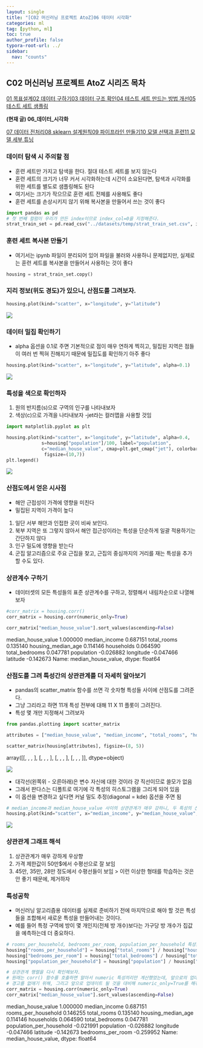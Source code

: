 ```yaml
---
layout: single
title: "[C02 머신러닝 프로젝트 AtoZ]06 데이터 시각화"
categories: ml
tag: [python, ml]
toc: true
author_profile: false
typora-root-url: ../
sidebar:
  nav: "counts"
---
```


 
<div class="cods"><h2>C02 머신러닝 프로젝트 AtoZ 시리즈 목차</h2><a href="/ml/C02_머신러닝_프로젝트_AtoZ~01_목표설계/">01 목표설계</a><a href="/ml/C02_머신러닝_프로젝트_AtoZ~02_데이터_구하기/">02 데이터 구하기</a><a href="/ml/C02_머신러닝_프로젝트_AtoZ~03_데이터_구조_확인/">03 데이터 구조 확인</a><a href="/ml/C02_머신러닝_프로젝트_AtoZ~04_테스트_세트_만드는_방법_개선/">04 테스트 세트 만드는 방법 개선</a><a href="/ml/C02_머신러닝_프로젝트_AtoZ~05_테스트_세트_샘플링/">05 테스트 세트 샘플링</a><p><b>(현재 글) 06_데이터_시각화</b></p><a href="/ml/C02_머신러닝_프로젝트_AtoZ~07_데이터_전처리/">07 데이터 전처리</a><a href="/ml/C02_머신러닝_프로젝트_AtoZ~08_sklearn_설계원칙/">08 sklearn 설계원칙</a><a href="/ml/C02_머신러닝_프로젝트_AtoZ~09_파이프라인_만들기/">09 파이프라인 만들기</a><a href="/ml/C02_머신러닝_프로젝트_AtoZ~10_모델_선택과_훈련/">10 모델 선택과 훈련</a><a href="/ml/C02_머신러닝_프로젝트_AtoZ~11_모델_세부_튜닝/">11 모델 세부 튜닝</a></div>

### 데이터 탐색 시 주의할 점
- 훈련 세트만 가지고 탐색을 한다. 절대 테스트 세트를 보지 않는다
- 훈련 세트의 크기가 너무 커서 시각화하는데 시간이 소요된다면, 탐색과 시각화를 위한 세트를 별도로 샘플링해도 된다
- 여기서는 크기가 작으므로 훈련 세트 전체를 사용해도 좋다
- 훈련 세트를 손상시키지 않기 위해 복사본을 만들어서 쓰는 것이 좋다
 

``` python
import pandas as pd
# 첫 번째 컬럼이 우리가 만든 index이므로 index_col=0을 지정해준다.
strat_train_set = pd.read_csv("../datasets/temp/strat_train_set.csv", index_col=0)

```
### 훈련 세트 복사본 만들기
- 여기서는 ipynb 파일이 분리되어 있어 파일을 불러와 사용하니 문제없지만, 실제로는 훈련 세트를 복사본을 만들어서 사용하는 것이 좋다
 

``` python
housing = strat_train_set.copy()
```
### 지리 정보(위도 경도)가 있으니, 산점도를 그려보자.
 

``` python
housing.plot(kind="scatter", x="longitude", y="latitude")
```

<div class="op_wrap"><op><Axes: xlabel='longitude', ylabel='latitude'></op></div>

![](/images/C02_머신러닝_프로젝트_AtoZ~06_데이터_시각화/6_1.png)
### 데이터 밀집 확인하기
- alpha 옵션을 0.1로 주면 기본적으로 점이 매우 연하게 찍히고, 밀집된 지역은 점들이 여러 번 찍혀 진해지기 때문에 밀집도를 확인하기 아주 좋다
 

``` python
housing.plot(kind="scatter", x="longitude", y="latitude", alpha=0.1)
```

<div class="op_wrap"><op><Axes: xlabel='longitude', ylabel='latitude'></op></div>

![](/images/C02_머신러닝_프로젝트_AtoZ~06_데이터_시각화/8_1.png)
### 특성을 색으로 확인하자
1. 원의 반지름(s)으로 구역의 인구를 나타내보자
2. 색상(c)으로 가격을 나타내보자 -jet라는 컬러맵을 사용할 것임
 

``` python
import matplotlib.pyplot as plt

housing.plot(kind="scatter", x="longitude", y="latitude", alpha=0.4,
             s=housing["population"]/100, label="population",
             c="median_house_value", cmap=plt.get_cmap("jet"), colorbar=True,
              figsize=(10,7))
plt.legend()
```

<div class="op_wrap"><op><matplotlib.legend.Legend at 0x162597f40></op></div>

![](/images/C02_머신러닝_프로젝트_AtoZ~06_데이터_시각화/10_1.png)
### 산점도에서 얻은 시사점
- 해안 근접성이 가격에 영향을 미친다
- 밀집된 지역이 가격이 높다

1. 일단 서부 해안과 인접한 곳이 비싸 보인다.
2. 북부 지역은 또 그렇지 않아서 해안 접근성이라는 특성을 단순하게 일괄 적용하기는 간단하지 않다
3. 인구 밀도에 영향을 받는다
4. 군집 알고리즘으로 주요 근집을 찾고, 근집의 중심까지의 거리를 재는 특성을 추가할 수도 있다.

 
### 상관계수 구하기
- 데이터셋의 모든 특성들의 표준 상관계수를 구하고, 정렬해서 내림차순으로 나열해보자
 

``` python
#corr_matrix = housing.corr()
corr_matrix = housing.corr(numeric_only=True)

corr_matrix["median_house_value"].sort_values(ascending=False)
```

<div class="op_wrap"><op>median_house_value    1.000000
</op><op>median_income         0.687151
</op><op>total_rooms           0.135140
</op><op>housing_median_age    0.114146
</op><op>households            0.064590
</op><op>total_bedrooms        0.047781
</op><op>population           -0.026882
</op><op>longitude            -0.047466
</op><op>latitude             -0.142673
</op><op>Name: median_house_value, dtype: float64</op></div>

### 산점도를 그려 특성간의 상관관계를 더 자세히 알아보기
- pandas의 scatter_matrix 함수를 쓰면 각 숫자형 특성들 사이에 산점도를 그려준다.
- 그냥 그리라고 하면 11개 특성 전부에 대해 11 X 11 플롯이 그려진다.
- 특성 몇 개만 지정해서 그려보자
 

``` python
from pandas.plotting import scatter_matrix

attributes = ["median_house_value", "median_income", "total_rooms", "housing_median_age"]

scatter_matrix(housing[attributes], figsize=(8, 5))
```

<div class="op_wrap"><op>array([[<Axes: xlabel='median_house_value', ylabel='median_house_value'>,
</op><op>        <Axes: xlabel='median_income', ylabel='median_house_value'>,
</op><op>        <Axes: xlabel='total_rooms', ylabel='median_house_value'>,
</op><op>        <Axes: xlabel='housing_median_age', ylabel='median_house_value'>],
</op><op>       [<Axes: xlabel='median_house_value', ylabel='median_income'>,
</op><op>        <Axes: xlabel='median_income', ylabel='median_income'>,
</op><op>        <Axes: xlabel='total_rooms', ylabel='median_income'>,
</op><op>        <Axes: xlabel='housing_median_age', ylabel='median_income'>],
</op><op>       [<Axes: xlabel='median_house_value', ylabel='total_rooms'>,
</op><op>        <Axes: xlabel='median_income', ylabel='total_rooms'>,
</op><op>        <Axes: xlabel='total_rooms', ylabel='total_rooms'>,
</op><op>        <Axes: xlabel='housing_median_age', ylabel='total_rooms'>],
</op><op>       [<Axes: xlabel='median_house_value', ylabel='housing_median_age'>,
</op><op>        <Axes: xlabel='median_income', ylabel='housing_median_age'>,
</op><op>        <Axes: xlabel='total_rooms', ylabel='housing_median_age'>,
</op><op>        <Axes: xlabel='housing_median_age', ylabel='housing_median_age'>]],
</op><op>      dtype=object)</op></div>

![](/images/C02_머신러닝_프로젝트_AtoZ~06_데이터_시각화/15_1.png)
- 대각선(왼쪽위 - 오른아래)은 변수 자신에 대한 것이라 걍 직선이므로 쓸모가 없음
- 그래서 판다스는 디폴트로 여기에 각 특성의 히스토그램을 그리게 되어 있음
- 이 옵션을 변경하고 싶다면 커널 밀도 추정(diagonal = kde) 옵션을 주면 됨
 

``` python
# median_income과 median_house_value 사이의 상관관계가 매우 강하니, 두 특성의 산점도를 확대해서 그려보자.
housing.plot(kind="scatter", x="median_income", y="median_house_value", alpha=0.1)
```

<div class="op_wrap"><op><Axes: xlabel='median_income', ylabel='median_house_value'></op></div>

![](/images/C02_머신러닝_프로젝트_AtoZ~06_데이터_시각화/17_1.png)
### 상관관계 그래프 해석
1. 상관관계가 매우 강하게 우상향
2. 가격 제한값이 50만$에서 수평선으로 잘 보임
3. 45만, 35만, 28만 정도에서 수평선들이 보임 > 이런 이상한 형태를 학습하는 것은 안 좋기 때문에, 제거하자

 
### 특성공학
- 머신러닝 알고리즘용 데이터를 실제로 준비하기 전에 마지막으로 해야 할 것은 특성들을 조합해서 새로운 특성을 만들어내는 것이다.
- 예를 들어 특정 구역에 방이 몇 개인지(전체 방 개수)보다는 가구당 방 개수가 집값을 예측하는데 더 중요하다.
 

``` python
# rooms_per_household, bedrooms_per_room, population_per_household 특성을 추가해보자.
housing["rooms_per_household"] = housing["total_rooms"] / housing["households"]
housing["bedrooms_per_room"] = housing["total_bedrooms"] / housing["total_rooms"]
housing["population_per_household"] = housing["population"] / housing["households"]
```

``` python
# 상관관계 행렬을 다시 확인해보자.
# 원래는 corr() 함수를 호출하면 알아서 numeric 특성끼리만 계산했었는데, 앞으로의 업데이트에서는 default 값이 false로 바뀔 것이라고 경고가 뜬다. 
# 경고를 없애기 위해, 그리고 앞으로 업데이트 될 것을 대비해 numeric_only=True를 해줘야 한다.
corr_matrix = housing.corr(numeric_only=True)
corr_matrix["median_house_value"].sort_values(ascending=False)
```

<div class="op_wrap"><op>median_house_value          1.000000
</op><op>median_income               0.687151
</op><op>rooms_per_household         0.146255
</op><op>total_rooms                 0.135140
</op><op>housing_median_age          0.114146
</op><op>households                  0.064590
</op><op>total_bedrooms              0.047781
</op><op>population_per_household   -0.021991
</op><op>population                 -0.026882
</op><op>longitude                  -0.047466
</op><op>latitude                   -0.142673
</op><op>bedrooms_per_room          -0.259952
</op><op>Name: median_house_value, dtype: float64</op></div>


